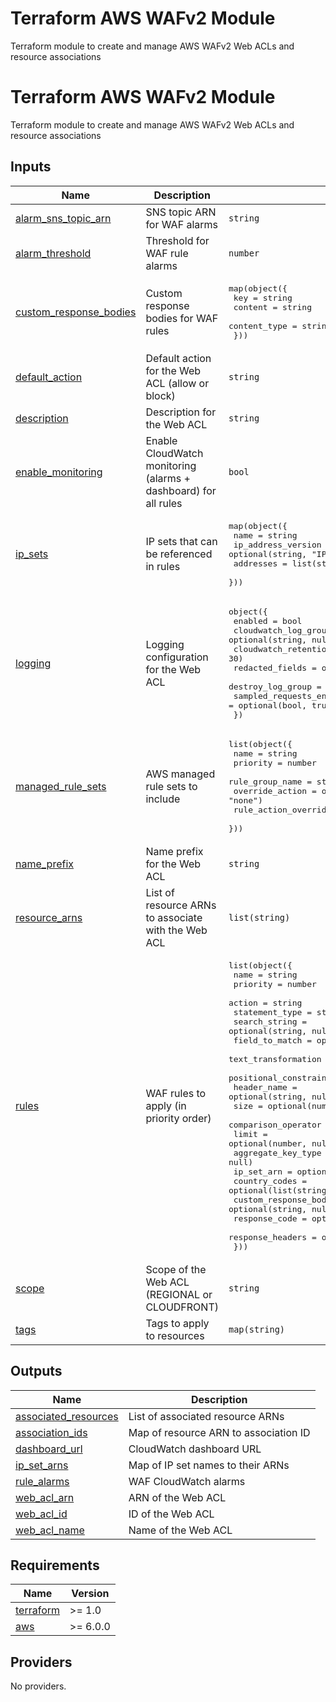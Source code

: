 # Terraform AWS WAFv2 Module

Terraform module to create and manage AWS WAFv2 Web ACLs and resource associations

<!-- BEGIN_TF_DOCS -->
# Terraform AWS WAFv2 Module

Terraform module to create and manage AWS WAFv2 Web ACLs and resource associations

<!-- BEGIN\_TF\_DOCS -->
<!-- END\_TF\_DOCS -->

## Inputs

| Name | Description | Type | Default | Required |
|------|-------------|------|---------|:--------:|
| <a name="input_alarm_sns_topic_arn"></a> [alarm\_sns\_topic\_arn](#input\_alarm\_sns\_topic\_arn) | SNS topic ARN for WAF alarms | `string` | `null` | no |
| <a name="input_alarm_threshold"></a> [alarm\_threshold](#input\_alarm\_threshold) | Threshold for WAF rule alarms | `number` | `10` | no |
| <a name="input_custom_response_bodies"></a> [custom\_response\_bodies](#input\_custom\_response\_bodies) | Custom response bodies for WAF rules | <pre>map(object({<br/>    key          = string<br/>    content      = string<br/>    content_type = string<br/>  }))</pre> | `{}` | no |
| <a name="input_default_action"></a> [default\_action](#input\_default\_action) | Default action for the Web ACL (allow or block) | `string` | `"allow"` | no |
| <a name="input_description"></a> [description](#input\_description) | Description for the Web ACL | `string` | `null` | no |
| <a name="input_enable_monitoring"></a> [enable\_monitoring](#input\_enable\_monitoring) | Enable CloudWatch monitoring (alarms + dashboard) for all rules | `bool` | `false` | no |
| <a name="input_ip_sets"></a> [ip\_sets](#input\_ip\_sets) | IP sets that can be referenced in rules | <pre>map(object({<br/>    name               = string<br/>    ip_address_version = optional(string, "IPV4")<br/>    addresses          = list(string)<br/>  }))</pre> | `{}` | no |
| <a name="input_logging"></a> [logging](#input\_logging) | Logging configuration for the Web ACL | <pre>object({<br/>    enabled                   = bool<br/>    cloudwatch_log_group_name = optional(string, null)<br/>    cloudwatch_retention_days = optional(number, 30)<br/>    redacted_fields           = optional(list(string), [])<br/>    destroy_log_group         = optional(bool, false)<br/>    sampled_requests_enabled  = optional(bool, true)<br/>  })</pre> | `null` | no |
| <a name="input_managed_rule_sets"></a> [managed\_rule\_sets](#input\_managed\_rule\_sets) | AWS managed rule sets to include | <pre>list(object({<br/>    name                  = string<br/>    priority              = number<br/>    rule_group_name       = string<br/>    override_action       = optional(string, "none")<br/>    rule_action_overrides = optional(map(string), {})<br/>  }))</pre> | `[]` | no |
| <a name="input_name_prefix"></a> [name\_prefix](#input\_name\_prefix) | Name prefix for the Web ACL | `string` | n/a | yes |
| <a name="input_resource_arns"></a> [resource\_arns](#input\_resource\_arns) | List of resource ARNs to associate with the Web ACL | `list(string)` | `[]` | no |
| <a name="input_rules"></a> [rules](#input\_rules) | WAF rules to apply (in priority order) | <pre>list(object({<br/>    name                     = string<br/>    priority                 = number<br/>    action                   = string<br/>    statement_type           = string<br/>    search_string            = optional(string, null)<br/>    field_to_match           = optional(string, null)<br/>    text_transformation      = optional(string, "NONE")<br/>    positional_constraint    = optional(string, "EXACTLY")<br/>    header_name              = optional(string, null)<br/>    size                     = optional(number, null)<br/>    comparison_operator      = optional(string, null)<br/>    limit                    = optional(number, null)<br/>    aggregate_key_type       = optional(string, null)<br/>    ip_set_arn               = optional(string, null)<br/>    country_codes            = optional(list(string), null)<br/>    custom_response_body_key = optional(string, null)<br/>    response_code            = optional(number, null)<br/>    response_headers         = optional(map(string), {})<br/>  }))</pre> | `[]` | no |
| <a name="input_scope"></a> [scope](#input\_scope) | Scope of the Web ACL (REGIONAL or CLOUDFRONT) | `string` | `"REGIONAL"` | no |
| <a name="input_tags"></a> [tags](#input\_tags) | Tags to apply to resources | `map(string)` | `{}` | no |

## Outputs

| Name | Description |
|------|-------------|
| <a name="output_associated_resources"></a> [associated\_resources](#output\_associated\_resources) | List of associated resource ARNs |
| <a name="output_association_ids"></a> [association\_ids](#output\_association\_ids) | Map of resource ARN to association ID |
| <a name="output_dashboard_url"></a> [dashboard\_url](#output\_dashboard\_url) | CloudWatch dashboard URL |
| <a name="output_ip_set_arns"></a> [ip\_set\_arns](#output\_ip\_set\_arns) | Map of IP set names to their ARNs |
| <a name="output_rule_alarms"></a> [rule\_alarms](#output\_rule\_alarms) | WAF CloudWatch alarms |
| <a name="output_web_acl_arn"></a> [web\_acl\_arn](#output\_web\_acl\_arn) | ARN of the Web ACL |
| <a name="output_web_acl_id"></a> [web\_acl\_id](#output\_web\_acl\_id) | ID of the Web ACL |
| <a name="output_web_acl_name"></a> [web\_acl\_name](#output\_web\_acl\_name) | Name of the Web ACL |

## Requirements

| Name | Version |
|------|---------|
| <a name="requirement_terraform"></a> [terraform](#requirement\_terraform) | >= 1.0 |
| <a name="requirement_aws"></a> [aws](#requirement\_aws) | >= 6.0.0 |

## Providers

No providers.
<!-- END_TF_DOCS -->

